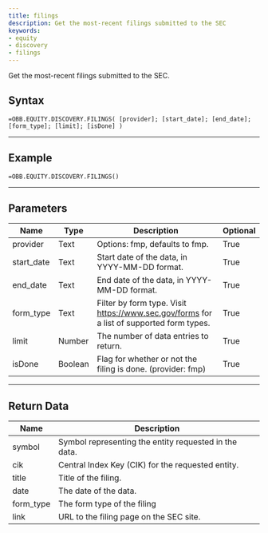 ```yaml
---
title: filings
description: Get the most-recent filings submitted to the SEC
keywords: 
- equity
- discovery
- filings
---
```


<!-- markdownlint-disable MD041 -->

Get the most-recent filings submitted to the SEC.

## Syntax

```excel wordwrap
=OBB.EQUITY.DISCOVERY.FILINGS( [provider]; [start_date]; [end_date]; [form_type]; [limit]; [isDone] )
```

---

## Example

```excel wordwrap
=OBB.EQUITY.DISCOVERY.FILINGS()
```

---

## Parameters

| Name | Type | Description | Optional |
| ---- | ---- | ----------- | -------- |
| provider | Text | Options: fmp, defaults to fmp. | True |
| start_date | Text | Start date of the data, in YYYY-MM-DD format. | True |
| end_date | Text | End date of the data, in YYYY-MM-DD format. | True |
| form_type | Text | Filter by form type. Visit https://www.sec.gov/forms for a list of supported form types. | True |
| limit | Number | The number of data entries to return. | True |
| isDone | Boolean | Flag for whether or not the filing is done. (provider: fmp) | True |

---

## Return Data

| Name | Description |
| ---- | ----------- |
| symbol | Symbol representing the entity requested in the data.  |
| cik | Central Index Key (CIK) for the requested entity.  |
| title | Title of the filing.  |
| date | The date of the data.  |
| form_type | The form type of the filing  |
| link | URL to the filing page on the SEC site.  |
